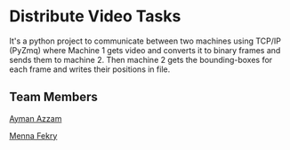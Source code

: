 # Distribute Video Tasks
It's a python project to communicate between two machines using TCP/IP (PyZmq) where Machine 1 gets video and converts it to binary frames and sends them to machine 2. Then machine 2 gets the bounding-boxes for each frame and writes their positions in file.

## Team Members
[Ayman Azzam](https://github.com/AymanAzzam)

[Menna Fekry](https://github.com/MennaFekry)
